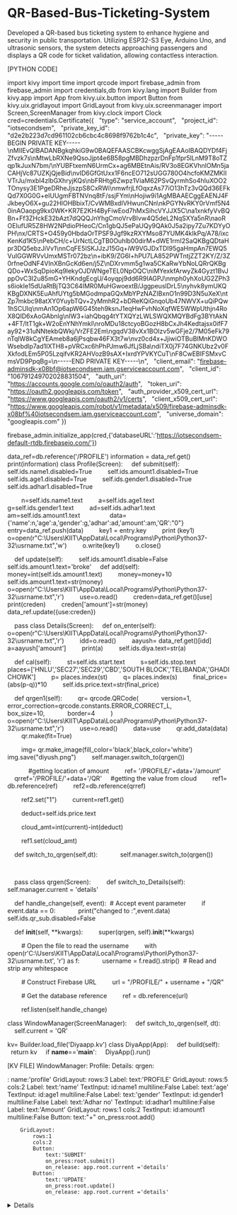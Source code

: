 # QR-Based-Bus-Ticketing-System
Developed a QR-based bus ticketing system to enhance hygiene and security in public transportation. Utilizing ESP32-S3 Eye, Arduino Uno, and ultrasonic sensors, the system detects approaching passengers and displays a QR code for ticket validation, allowing contactless interaction.

[PYTHON CODE]

import kivy
import time
import qrcode
import firebase_admin
from firebase_admin import credentials,db
from kivy.lang import Builder
from kivy.app import App 
from kivy.uix.button import Button
from kivy.uix.gridlayout import GridLayout
from kivy.uix.screenmanager import Screen,ScreenManager
from kivy.clock import Clock
cred=credentials.Certificate({
  "type": "service_account",
  "project_id": "iotsecondsem",
  "private_key_id": "d2e2b223d7cd961102cb6cbc4c8698f9762b1c4c",
  "private_key": "-----BEGIN PRIVATE KEY-----\nMIIEvQIBADANBgkqhkiG9w0BAQEFAASCBKcwggSjAgEAAoIBAQDYDf4FjZfvzk7s\nMtwLbRXNe9QsoJjpt4e6B58pgMBDhzpzrDnFp1fpr5lLnM9T8oTZqp1kJuxN7bm/\nYUBFtxemN6UrmCx+ag6MBEtnAis/RV3o8EGKVhnlOMn5jaCAHjVc87UZKjQjeBid\nvID6GfGtUxx1F6ncEO712sUGG780O4hcfoKMZMKlIVTrJu/mxbI4zlbGXhryjKQs\nbFRHtg6Zwpz1ViaM62PSvQyrmhSo4hIuXOO2TOnysy3E1PgeDRheJjszpS8CxRWi\nmwfrjLfOqxzAs77iO13hTz3vQQd36EFkQd7X0G0G+eIUUgmFBTNVnq8tF/ssjFYm\nHojiw9i1AgMBAAECggEAENJ4FJkbeyO6X+gu22HlOHBbixT/CvWMBxdIVHwunCNn\nkPGYNvRKY0rVmf5N40inAOaopg9kx0WK+KR7E2KH4ByFiwEod7hMxSihcVYJJX5C\na1xnkfyVvBQBn+Ff3ZHckE32bAzt7dQQQJnYhgCmoVrvBIvw4Q5deL2NqSXYa5nR\naoROElufUR5Z8HW2NPdioPHeoC/Cn1gbQJ5ePaUQy9QAk0J5a2ipy7Zu7KDYyOPH\nx/CRTS+O459y0HbdaOrTPSF9Jgf9kzRXYMso87YUMK4kIkPq/A78/ixcKenKd1K5\nPebCH/c+UrNctLCgTB0Ouhlb00dirM+dWE1rmI2SaQKBgQDtaHpr3DQ5ebzJiVv1\nnCqFE5ISKJJzJ15Gq+iW9VGJDxTDI95gaHmpAn7EWQ5VuIGGWRVvUmxMSTr072bz\n+ibK9/ZG6I+hPU7LA852PWTntjZZT2KY/Z/3Z0rfneOdNF4VInXBnGcKd6en/j5Z\nDXrvmm5g1wa5CKaRwYbNoLQRrQKBgQDo+WxSqDpioKq9lekyOJDWNgeTEL0NpOQC\niMYexkfArwyZk4Gyzt1BvJppOvC3I2u85mG+YHKndgEcgU/4oyqpj9dd6R9IAGPJ\nmph0yhXoUG2ZPh3s6iokIe15dUaRtBjTQ3C64IMR0MuHGwoextB/JggpeuslDrL5\nyhvk8ymUKQKBgDXNK5EuAhfUYtg5bMGodmpaGQxMbYPzNAZIBxnO1n99D3N5uXeX\ntZp7mkbc98atXY0YuybTQv+2yMmhR2+bDReKQiGnqoUb47NWVX+uQiPQw1hSCUIq\nmAn1Op6apW6G45teh9ksnJ1eqHwFvhNoXqfWE5WWpUthjn4RoX8QID6xAoGAbnlg\nIW3+iahQbqg4tYTXQYzLWLSWQXMQYBdFg3BYtAkN+4FT/ltT1gk+W2oEnYNhYmkI\nroMDu18ctcyoBGozH8bCxJh4Kedtajsx0ifF7ay92+31uNNtekbQWkj/VrZFE2Em\ngqdV38vXx1BOIzv5wGFje2/7M05eFk79nTqlW8kCgYEAmeb8a6jPsqbw46FX3t7w\nvz0cd4x+JjiwiOTBuBlMnKDWOWsebdlp7ad1IXTH8+pVRCxc6hPhPJmw6JfLjSBa\ndiTX0j7F74GNKUbz2v0FXkfodLEm5P05LzqifvKR2AHVozB9sAX+IxrdYPVKYCuT\nF8CwEBIFSMxvCmsVD9PpqBg=\n-----END PRIVATE KEY-----\n",
  "client_email": "firebase-adminsdk-x08bf@iotsecondsem.iam.gserviceaccount.com",
  "client_id": "106791249702028831504",
  "auth_uri": "https://accounts.google.com/o/oauth2/auth",
  "token_uri": "https://oauth2.googleapis.com/token",
  "auth_provider_x509_cert_url": "https://www.googleapis.com/oauth2/v1/certs",
  "client_x509_cert_url": "https://www.googleapis.com/robot/v1/metadata/x509/firebase-adminsdk-x08bf%40iotsecondsem.iam.gserviceaccount.com",
  "universe_domain": "googleapis.com"
})

firebase_admin.initialize_app(cred,{'databaseURL':'https://iotsecondsem-default-rtdb.firebaseio.com/'})

data_ref=db.reference('/PROFILE')
information = data_ref.get()
print(information)
class Profile(Screen):
    def submit(self):
        self.ids.name1.disabled=True
        self.ids.amount1.disabled=True
        self.ids.age1.disabled=True
        self.ids.gender1.disabled=True
        self.ids.adhar1.disabled=True

        n=self.ids.name1.text
        a=self.ids.age1.text
        g=self.ids.gender1.text
        ad=self.ids.adhar1.text
        am=self.ids.amount1.text
        
        data={'name':n,'age':a,'gender':g,'adhar':ad,'amount':am,'QR':"0"}
        entry=data_ref.push(data)
        key1 = entry.key
        print (key1)
        o=open(r"C:\Users\KIIT\AppData\Local\Programs\Python\Python37-32\usrname.txt",'w')
        o.write(key1)
        o.close()

    def update(self):
        self.ids.amount1.disable=False
        self.ids.amount1.text='broke'
    def add(self):
        money=int(self.ids.amount1.text)
        money=money+10  
        self.ids.amount1.text=str(money)
        o=open(r"C:\Users\KIIT\AppData\Local\Programs\Python\Python37-32\usrname.txt",'r')
        use=o.read()
        creden=data_ref.get()[use]
        print(creden)
        creden['amount']=str(money)
        data_ref.update({use:creden})


    pass
class Details(Screen):
    def on_enter(self):
        o=open(r"C:\Users\KIIT\AppData\Local\Programs\Python\Python37-32\usrname.txt",'r')
        idd=o.read()
        aayush= data_ref.get()[idd]
        a=aayush['amount']
        print(a)
        self.ids.diya.text=str(a)

    def cal(self):
        st=self.ids.start.text
        s=self.ids.stop.text
        places=['HNLU','SEC27','SEC29','CBD','SOUTH BLOCK','TELIBANDA','GHADI CHOWK']
        p= places.index(st)
        q= places.index(s)
        final_price= (abs(p-q))*10
        self.ids.price.text=str(final_price)

    def qrgen1(self):
        qr= qrcode.QRCode(
            version=1,
            error_correction=qrcode.constants.ERROR_CORRECT_L,
            box_size=10,
            border=4
        )   
        o=open(r"C:\Users\KIIT\AppData\Local\Programs\Python\Python37-32\usrname.txt",'r')
        use=o.read()
        data=use
        qr.add_data(data)
        qr.make(fit=True)

        img= qr.make_image(fill_color='black',black_color='white')
        img.save("diyush.png")
        self.manager.switch_to(qrgen())

        
    #getting location of amount
        ref= '/PROFILE/'+data+'/amount'
        qrref='/PROFILE/'+data+'/QR'
    #getting the value from cloud
        ref1= db.reference(ref)
        ref2=db.reference(qrref)

        ref2.set("1")
        current=ref1.get()

        deduct=self.ids.price.text

        cloud_amt=int(current)-int(deduct)

        ref1.set(cloud_amt)

    def switch_to_qrgen(self,dt):
            self.manager.switch_to(qrgen())




        

    pass
class qrgen(Screen):    
    def switch_to_Details(self):
        self.manager.current = 'details'

    def handle_change(self, event):  # Accept event parameter
        if event.data == 0:
            print("changed to :",event.data)
            self.ids.qr_sub.disabled=False

    def __init__(self, **kwargs):
        super(qrgen, self).__init__(**kwargs)

        # Open the file to read the username
        with open(r'C:\Users\KIIT\AppData\Local\Programs\Python\Python37-32\usrname.txt', 'r') as f:
            username = f.read().strip()  # Read and strip any whitespace

        # Construct Firebase URL
        url = "/PROFILE/" + username + "/QR"

        # Get the database reference
        ref = db.reference(url)

        ref.listen(self.handle_change)



class WindowManager(ScreenManager):
    def switch_to_qrgen(self, dt):
        self.current = 'QR'
    

kv= Builder.load_file('Diyaapp.kv')
class DiyaApp(App):
    def build(self):
        return kv
    
if __name__=='__main__':
    DiyaApp().run()

[KV FILE]
WindowManager:
    Profile:
    Details:
    qrgen:

<Profile>:
    name:'profile'
    GridLayout:
        rows:3
        Label:
            text:'PROFILE'
        GridLayout:
            rows:5
            cols:2
            Label:
                text:'name'
            TextInput:
                id:name1
                multiline:False
            Label:
                text:'age'
            TextInput:
                id:age1
                multiline:False
            Label:
                text:'gender'
            TextInput:
                id:gender1
                multiline:False
            Label:
                text:'Adhar no'
            TextInput:
                id:adhar1
                multiline:False
            Label:
                text:'Amount'
            GridLayout:
                rows:1
                cols:2
                TextInput:
                    id:amount1
                    multiline:False
                Button:
                    text:"+"
                    on_press:root.add()
                
        GridLayout:
            rows:1
            cols:2
            Button: 
                text:'SUBMIT'
                on_press:root.submit()
                on_release: app.root.current ='details'
            Button:
                text:'UPDATE'
                on_press:root.update()
                on_release: app.root.current ='details'

    
<Details>:
    name:'details'
    GridLayout:
        rows:5
        cols:1
        GridLayout:
            rows:1
            cols:3
            Label:
                text:'amount'
            Label:
                id:diya
                text:''
            Button:
                text:'Profile'
        GridLayout:
            rows:1
            cols:2
            Label:
                text:'START'
            TextInput:
                id:start
                multiline:False
                
        GridLayout:
            rows:1
            cols:2
            Label:
                text:'STOP'
            TextInput:
                id:stop
                multiline:False
                
        GridLayout:
            rows:1
            cols:2
            Label:
                text:'PRICE'
            TextInput:
                id:price
                multiline:False
                disabled:True
        GridLayout:
            rows:1
            col:2
            Button:
                text:'DONE'
                on_press:root.cal()
            Button:
                text:'QR CODE'
                on_press:root.qrgen1()
               



<qrgen>:
    name:'QR'   
    GridLayout:
        rows:2
        padding:10
        
        Image:
            id: qr_code
            source:r'C:\Users\KIIT\AppData\Local\Programs\Python\Python37-32\diyush.png'
        Button:
            id:qr_sub
            text:"DONE!!"
            bold:True
            disabled:True
            size_hint:(1,0.3)
            on_press:root.switch_to_Details()


[HARDWARE PYTHON CODE]
import serial
import time

# Connect to Arduino via serial port
ser = serial.Serial('COM3', 9600)  # Replace 'COM6' with your Arduino's serial port

# Wait for Arduino to initialize
time.sleep(2)

# Function to set servo position for a specific pin
def set_servo_position(pin, angle):
    # Send the pin number and angle to Arduino
    command = f"{pin}:{angle}\n"
    ser.write(command.encode())
    print(f"Set servo position: Pin {pin}, Angle {angle}")
    time.sleep(1)

# Example usage
servo_pin = 6  # Specify the pin number your servo is connected to

for i in range(0, 10):
    set_servo_position(servo_pin, -90)  # Set the servo to -90 degrees
    time.sleep(1)
    set_servo_position(servo_pin, 90)   # Set the servo to 90 degrees
    time.sleep(1)

# Close the serial connection
ser.close()
